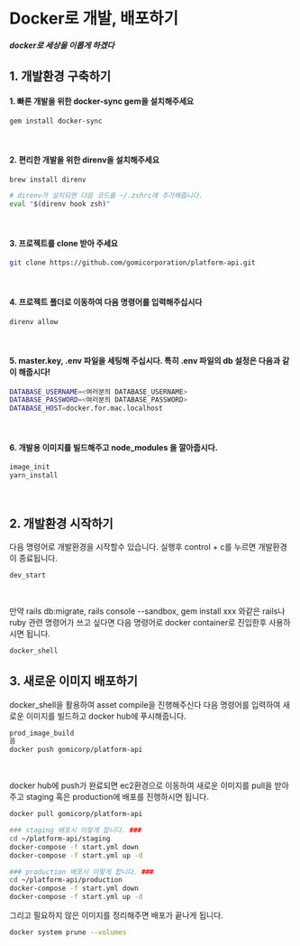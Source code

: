 # Docker로 개발, 배포하기

***docker로 세상을 이롭게 하겠다***

## 1. 개발환경 구축하기
#### 1. 빠른 개발을 위한 docker-sync gem을 설치해주세요
```bash
gem install docker-sync
```
<br/>

#### 2. 편리한 개발을 위한 direnv을 설치해주세요
```bash
brew install direnv

# direnv가 설치되면 다음 코드를 ~/.zshrc에 추가해줍니다.
eval "$(direnv hook zsh)"
```
<br/>

#### 3. 프로젝트를 clone 받아 주세요
```bash
git clone https://github.com/gomicorporation/platform-api.git
```
<br/>

#### 4. 프로젝트 폴더로 이동하여 다음 명령어를 입력해주십시다
```bash
direnv allow
```
<br/>

#### 5. master.key, .env 파일을 세팅해 주십시다. 특히 .env 파일의 db 설정은 다음과 같이 해줍시다!
```bash
DATABASE_USERNAME=<여러분의 DATABASE_USERNAME>
DATABASE_PASSWORD=<여러분의 DATABASE_PASSWORD>
DATABASE_HOST=docker.for.mac.localhost
```
<br/>

#### 6. 개발용 이미지를 빌드해주고 node_modules 을 깔아줍시다.
```bash
image_init
yarn_install
```
<br/>

## 2. 개발환경 시작하기
다음 명령어로 개발환경을 시작할수 있습니다. 실행후 control + c를 누르면 개발환경이 종료됩니다.
```bash
dev_start
```
<br/>

만약 rails db:migrate, rails console --sandbox, gem install xxx 와같은 rails나 ruby
관련 명령어가 쓰고 싶다면 다음 명령어로 docker container로 진입한후 사용하시면 됩니다.
```bash
docker_shell
```
## 3. 새로운 이미지 배포하기 
docker_shell을 활용하여 asset compile을 진행해주신다
다음 명령어를 입력하여 새로운 이미지를 빌드하고 docker hub에 푸시해줍니다.
```bash
prod_image_build
음
docker push gomicorp/platform-api
```
<br/>

docker hub에 push가 완료되면 ec2환경으로 이동하여 새로운 이미지를 pull을 받아주고 
staging 혹은 production에 배포를 진행하시면 됩니다.
```bash
docker pull gomicorp/platform-api

### staging 배포시 이렇게 합니다. ###
cd ~/platform-api/staging 
docker-compose -f start.yml down 
docker-compose -f start.yml up -d

### production 배포시 이렇게 합니다. ###
cd ~/platform-api/production
docker-compose -f start.yml down 
docker-compose -f start.yml up -d
```

그리고 필요하지 않은 이미지를 정리해주면 배포가 끝나게 됩니다.
```bash
docker system prune --volumes
```

